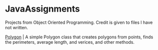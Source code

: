 # JavaAssignments
Projects from Object Oriented Programming. Credit is given to files I have not written.

[Polygon](/JavaAssignments/tree/master/Polygon) | A simple Polygon class that creates polygons from points, finds the perimeters, average length, and verices, and other methods. 

